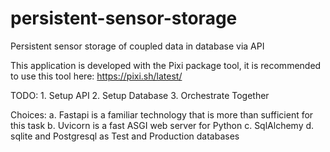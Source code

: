 # persistent-sensor-storage
Persistent sensor storage of coupled data in database via API

This application is developed with the Pixi package tool, it is recommended to use this tool here: https://pixi.sh/latest/

TODO: 
    1. Setup API
    2. Setup Database
    3. Orchestrate Together

Choices:
    a. Fastapi is a familiar technology that is more than sufficient for this task
    b. Uvicorn is a fast ASGI web server for Python
    c. SqlAlchemy
    d. sqlite and Postgresql as Test and Production databases
